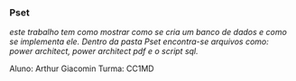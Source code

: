 ### Pset
*este trabalho tem como mostrar como se cria um banco de dados e como se implementa ele. Dentro da pasta Pset encontra-se arquivos como:
power architect, power architect pdf e o script sql.*

Aluno: Arthur Giacomin
Turma: CC1MD
